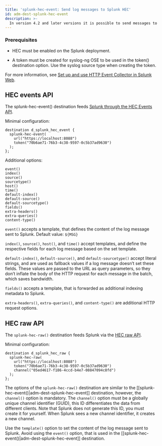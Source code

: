 ```yaml
---
title: 'splunk-hec-event: Send log messages to Splunk HEC'
id: adm-dest-splunk-hec-event
description: >-
  In version 4.2 and later versions it is possible to send messages to the Splunk HTTP Event Collector(HEC).
---
```


### Prerequisites

* HEC must be enabled on the Splunk deployment.

* A token must be created for syslog-ng OSE to be used in the token() destination option. Use the syslog source type when creating the token.

For more information, see [Set up and use HTTP Event Collector in Splunk Web](https://docs.splunk.com/Documentation/Splunk/latest/Data/UsetheHTTPEventCollector).

## HEC events API

The splunk-hec-event() destination feeds [Splunk through the HEC Events API](https://docs.splunk.com/Documentation/Splunk/9.0.4/RESTREF/RESTinput#services.2Fcollector.2Fevent.2F1.0).

Minimal configuration:

```config
destination d_splunk_hec_event {
  splunk-hec-event(
    url("https://localhost:8088")
    token("70b6ae71-76b3-4c38-9597-0c5b37ad9630")
  );
};
```

Additional options:

```config
event()
index()
source()
sourcetype()
host()
time()
default-index()
default-source()
default-sourcetype()
fields()
extra-headers()
extra-queries()
content-type()
```

`event()` accepts a template, that defines the content of the log message sent to Splunk. Default value: `${MSG}`

`index()`, `source()`, `host()`, and `time()` accept templates, and define the respective fields for each log message based on the set template.

`default-index()`, `default-source()`, and `default-sourcetype()` accept literal strings, and are used as fallback values if a log message doesn’t set these fields. These values are passed to the URL as query parameters, so they don’t inflate the body of the HTTP request for each message in the batch, which saves bandwidth.

`fields()` accepts a template, that is forwarded as additional indexing metadata to Splunk.

`extra-headers()`, `extra-queries()`, and `content-type()` are additional HTTP request options.

## HEC raw API

The `splunk-hec-raw()` destination feeds Splunk via the [HEC raw API](https://docs.splunk.com/Documentation/Splunk/9.0.4/RESTREF/RESTinput#services.2Fcollector.2Fraw.2F1.0).

Minimal configuration:

```config
destination d_splunk_hec_raw {
  splunk-hec-raw(
    url("https://localhost:8088")
    token("70b6ae71-76b3-4c38-9597-0c5b37ad9630")
    channel("05ed4617-f186-4ccd-b4e7-08847094c8fd")
  );
};
```

The options of the `splunk-hec-raw()` destination are similar to the [[splunk-hec-event()|adm-dest-splunk-hec-event]] destination, however, the `channel()` option is mandatory. The `channel()` option must be a globally unique channel identifier (GUID), this ID differentiates the data from different clients. Note that Splunk does not generate this ID, you must create it for yourself. When Splunk sees a new channel identifier, it creates a new channel.

Use the `template()` option to set the content of the log message sent to Splunk. Avoid using the `event()` option, that is used in the [[splunk-hec-event()|adm-dest-splunk-hec-event]] destination.

